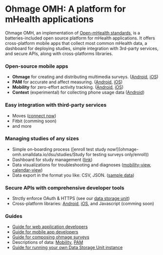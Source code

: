 # Ohmage OMH: A platform for mHealth applications
Ohmage OMH, an implementation of [Open-mHealth standards](http://www.openmhealth.org/), is a batteries-included open source platform for mHealth applications. It offers cross-platform mobile apps that collect most common mHealth data, a dashboard for deploying studies, simple integration with 3rd-party services, and secure APIs, along with cross-platforms libraries.

### Open-source mobile apps
  * **Ohmage** for creating and distributing multimedia surveys. ([Android](https://play.google.com/store/apps/details?id=io.smalldatalab.android.ohmage), [iOS](https://ohmage-omh.smalldata.io/ios/ohmage.html))
  * **PAM** for accurate and affect measuring. ([Android](https://play.google.com/store/apps/details?id=io.smalldatalab.android.pam), [iOS](https://ohmage-omh.smalldata.io/ios/pam.html))
  * **Mobility** for zero-effort activity tracking. ([Android](https://play.google.com/store/apps/details?id=io.smalldatalab.android.mobility), [iOS](https://ohmage-omh.smalldata.io/ios/mobility.html))
  * **Context** (experimental) for collecting phone usage data ([Android](https://play.google.com/store/apps/details?id=io.smalldatalab.android.context))

### Easy integration with third-party services
  * Moves ([connect now](https://ohmage-omh.smalldata.io/dsu/shims/authorize/moves))
  * Fitbit (comming soon)
  * and more

### Managing studies of any sizes
  * Simple on-boarding process ([enroll test study now!](ohmage-omh.smalldata.io/dsu/studies/Study for testing surveys only/enroll))
  * Dashboard for study management ([link](https://ohmage-omh.smalldata.io/admin/))
  * Data visualizations for troubleshooting and diagnoses ([mobility-view](https://github.com/smalldatalab/omh-dsu/blob/master/wiki-imgs/mobility-view.png), [calendar-view](https://github.com/smalldatalab/omh-dsu/blob/master/wiki-imgs/calendar-view.png))
  * Data export in the format you like: CSV, JSON. ([sample data](https://github.com/smalldatalab/omh-dsu/blob/master/wiki-imgs/mobility_daily_summary_data_points.csv))

### Secure APIs with comprehensive developer tools
  * Strctly enforce OAuth & HTTPS (see our [data storage unit](https://github.com/smalldatalab/omh-dsu/))
  * Cross-platform libraries: [Android](https://github.com/smalldatalab/android-omh-dsu-client-lib/), [iOS](https://github.com/smalldatalab/ios-omh-dsu-client-lib), and Javascript (comming soon)
  

### Guides
  * [Guide for web application developers](https://github.com/smalldatalab/omh-dsu/wiki/Guide-for-Client-Applications-Developers)
  * [Guide for mobile app developers](https://github.com/smalldatalab/omh-dsu/wiki/Guide-for-Mobile-Apps-Developers)
  * [Guide for composing ohmage surveys](https://github.com/ohmage/server/wiki/3.x-Survey-Structure)
  * Descriptions of data: [Mobility](https://github.com/smalldatalab/omh-dsu/wiki/Mobility-Data), [PAM](https://github.com/smalldatalab/omh-dsu/wiki/PAM-Data)
  * [Guide for running your own Data Storage Unit instance](https://github.com/smalldatalab/omh-dsu/wiki/Guide-for-DSU-(Server)-Installation)
